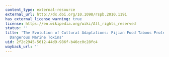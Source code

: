 ```yaml
---
content_type: external-resource
external_url: http://dx.doi.org/10.1098/rspb.2010.1191
has_external_license_warning: true
license: https://en.wikipedia.org/wiki/All_rights_reserved
status: ''
title: 'The Evolution of Cultural Adaptations: Fijian Food Taboos Protect Against
  Dangerous Marine Toxins'
uid: 2f2c2945-5612-44d9-986f-b46cc0c28fc4
wayback_url: ''
---
```

